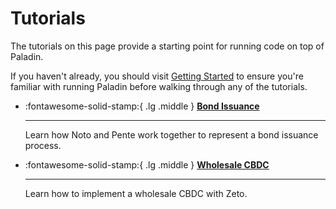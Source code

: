 # Tutorials

The tutorials on this page provide a starting point for running code on top of Paladin.

If you haven't already, you should visit [Getting Started](../getting-started/installation/) to
ensure you're familiar with running Paladin before walking through any of the tutorials.

<div class="grid cards" markdown>

-   :fontawesome-solid-stamp:{ .lg .middle } __[Bond Issuance](bond-issuance.md)__ 

    ---

    Learn how Noto and Pente work together to represent a bond issuance process.

-   :fontawesome-solid-stamp:{ .lg .middle } __[Wholesale CBDC](zkp-cbdc.md)__ 

    ---

    Learn how to implement a wholesale CBDC with Zeto.

</div>
